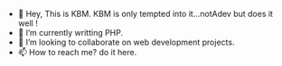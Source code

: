 - 👋 Hey, This is KBM. KBM is only tempted into it...notAdev but does it well !
- 🌱 I’m currently writting PHP.
- 💞️ I’m looking to collaborate on web development projects.
- 📫 How to reach me? do it here.

<!---
KBMnotAdev/KBMnotAdev is a ✨ special ✨ repository because its `README.md` (this file) appears on your GitHub profile.
You can click the Preview link to take a look at your changes.
--->
